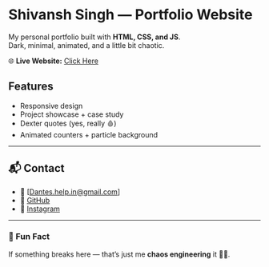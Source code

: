                             

# Shivansh Singh — Portfolio Website  

My personal portfolio built with **HTML, CSS, and JS**.  
Dark, minimal, animated, and a little bit chaotic.  

🌐 **Live Website:** [Click Here](shivanshlovestocode.vercel.app)  

## Features
- Responsive design  
- Project showcase + case study  
- Dexter quotes (yes, really 🩸)  
- Animated counters + particle background  

---

## 📬 Contact
- 📧 [Dantes.help.in@gmail.com] 
- 🐙 [GitHub](https://github.com/ShivanshhSinghh)  
- 📸 [Instagram](https://www.instagram.com/_.shivansh_.singh)  

---

### 🐒 Fun Fact
If something breaks here — that’s just me **chaos engineering** it 🤷‍♂️.
